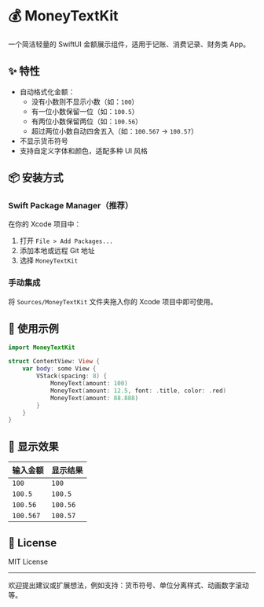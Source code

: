 # 💰 MoneyTextKit

一个简洁轻量的 SwiftUI 金额展示组件，适用于记账、消费记录、财务类 App。

## ✨ 特性

- 自动格式化金额：
  - 没有小数则不显示小数（如：`100`）
  - 有一位小数保留一位（如：`100.5`）
  - 有两位小数保留两位（如：`100.56`）
  - 超过两位小数自动四舍五入（如：`100.567` → `100.57`）
- 不显示货币符号
- 支持自定义字体和颜色，适配多种 UI 风格

## 📦 安装方式

### Swift Package Manager（推荐）

在你的 Xcode 项目中：

1. 打开 `File > Add Packages...`
2. 添加本地或远程 Git 地址
3. 选择 `MoneyTextKit`

### 手动集成

将 `Sources/MoneyTextKit` 文件夹拖入你的 Xcode 项目中即可使用。

## 🧩 使用示例

```swift
import MoneyTextKit

struct ContentView: View {
    var body: some View {
        VStack(spacing: 8) {
            MoneyText(amount: 100)
            MoneyText(amount: 12.5, font: .title, color: .red)
            MoneyText(amount: 88.888)
        }
    }
}
```

## 🧪 显示效果

| 输入金额    | 显示结果   |
|------------|------------|
| `100`      | `100`      |
| `100.5`    | `100.5`    |
| `100.56`   | `100.56`   |
| `100.567`  | `100.57`   |

## 🪪 License

MIT License

---

欢迎提出建议或扩展想法，例如支持：货币符号、单位分离样式、动画数字滚动等。
